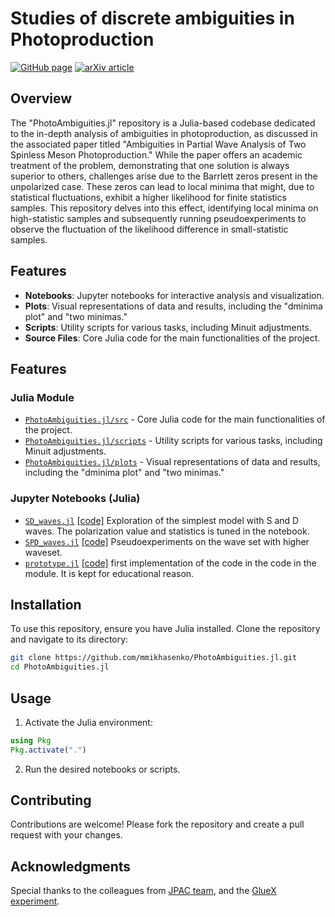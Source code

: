 # Studies of discrete ambiguities in Photoproduction

[![GitHub page](https://img.shields.io/badge/GitHub-README.md-yellowgreen)](https://github.com/mmikhasenko/PhotoAmbiguities.jl)
[![arXiv article](https://img.shields.io/badge/article-%20hep--ph%3A2212.11767-brightgreen)](https://inspirehep.net/literature/2673390)


## Overview
The "PhotoAmbiguities.jl" repository is a Julia-based codebase dedicated to the in-depth analysis of ambiguities in photoproduction, as discussed in the associated paper titled "Ambiguities in Partial Wave Analysis of Two Spinless Meson Photoproduction." While the paper offers an academic treatment of the problem, demonstrating that one solution is always superior to others, challenges arise due to the Barrlett zeros present in the unpolarized case. These zeros can lead to local minima that might, due to statistical fluctuations, exhibit a higher likelihood for finite statistics samples. This repository delves into this effect, identifying local minima on high-statistic samples and subsequently running pseudoexperiments to observe the fluctuation of the likelihood difference in small-statistic samples.

## Features
- **Notebooks**: Jupyter notebooks for interactive analysis and visualization.
- **Plots**: Visual representations of data and results, including the "dminima plot" and "two minimas."
- **Scripts**: Utility scripts for various tasks, including Minuit adjustments.
- **Source Files**: Core Julia code for the main functionalities of the project.

## Features

### Julia Module

- [`PhotoAmbiguities.jl/src`](https://github.com/mmikhasenko/PhotoAmbiguities.jl/tree/master/src) - Core Julia code for the main functionalities of the project.
- [`PhotoAmbiguities.jl/scripts`](https://github.com/mmikhasenko/PhotoAmbiguities.jl/tree/master/scripts) - Utility scripts for various tasks, including Minuit adjustments.
- [`PhotoAmbiguities.jl/plots`](https://github.com/mmikhasenko/PhotoAmbiguities.jl/tree/master/plots) - Visual representations of data and results, including the "dminima plot" and "two minimas."

### Jupyter Notebooks (Julia)

- [`SD_waves.jl`](notebooks/SD_waves.html) [[code]](https://github.com/mmikhasenko/PhotoAmbiguities.jl/tree/master/notebooks/SD_waves.jl) Exploration of the simplest model with S and D waves. The polarization value and statistics is tuned in the notebook.
- [`SPD_waves.jl`](notebooks/SPD_waves.html) [[code]](https://github.com/mmikhasenko/PhotoAmbiguities.jl/tree/master/notebooks/SPD_waves.jl) Pseudoexperiments on the wave set with higher waveset.
- [`prototype.jl`](notebooks/prototype.html) [[code]](https://github.com/mmikhasenko/PhotoAmbiguities.jl/tree/master/notebooks/prototype.jl) first implementation of the code in the code in the module. It is kept for educational reason.


## Installation
To use this repository, ensure you have Julia installed. Clone the repository and navigate to its directory:

```bash
git clone https://github.com/mmikhasenko/PhotoAmbiguities.jl.git
cd PhotoAmbiguities.jl
```

## Usage
1. Activate the Julia environment:
```julia
using Pkg
Pkg.activate(".")
```

2. Run the desired notebooks or scripts.

## Contributing
Contributions are welcome! Please fork the repository and create a pull request with your changes.

## Acknowledgments
Special thanks to the colleagues from [JPAC team](https://www.jpac-physics.org/), and the [GlueX experiment](http://www.gluex.org/).

